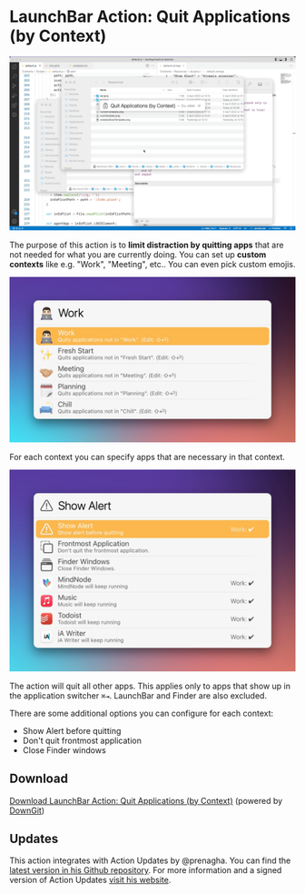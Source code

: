 # LaunchBar Action: Quit Applications (by Context)

<img src="01.gif" width="640"/> 

The purpose of this action is to **limit distraction by quitting apps** that are not needed for what you are currently doing. 
You can set up **custom contexts** like e.g. "Work", "Meeting", etc.. You can even pick custom emojis.

<img src="02.jpg" width="640"/>   

For each context you can specify apps that are necessary in that context. 

<img src="03.jpg" width="640"/>   

The action will quit all other apps. This applies only to apps that show up in the application switcher `⌘⇥`. LaunchBar and Finder are also excluded. 

There are some additional options you can configure for each context: 
- Show Alert before quitting
- Don't quit frontmost application
- Close Finder windows

## Download

[Download LaunchBar Action: Quit Applications (by Context)](https://minhaskamal.github.io/DownGit/#/home?url=https://github.com/Ptujec/LaunchBar/tree/master/Quit-Applications) (powered by [DownGit](https://github.com/MinhasKamal/DownGit))

## Updates

This action integrates with Action Updates by @prenagha. You can find the [latest version in his Github repository](https://github.com/prenagha/launchbar). For more information and a signed version of Action Updates [visit his website](https://renaghan.com/launchbar/action-updates/).

